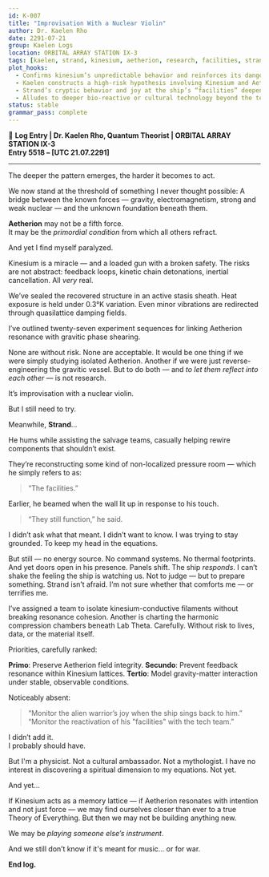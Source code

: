 ```yaml
---
id: K-007
title: "Improvisation With a Nuclear Violin"
author: Dr. Kaelen Rho
date: 2291-07-21
group: Kaelen Logs
location: ORBITAL ARRAY STATION IX-3
tags: [kaelen, strand, kinesium, aetherion, research, facilities, strand-ship, genesis-engine]
plot_hooks:
  - Confirms kinesium’s unpredictable behavior and reinforces its danger.
  - Kaelen constructs a high-risk hypothesis involving Kinesium and Aetherion interaction.
  - Strand’s cryptic behavior and joy at the ship’s “facilities” deepens her mystery.
  - Alludes to deeper bio-reactive or cultural technology beyond the team's comprehension.
status: stable
grammar_pass: complete
---
```


📓 **Log Entry | Dr. Kaelen Rho, Quantum Theorist | ORBITAL ARRAY STATION IX-3**  
**Entry 5518 – [UTC 21.07.2291]**

---

The deeper the pattern emerges, the harder it becomes to act.

We now stand at the threshold of something I never thought possible:
A bridge between the known forces — gravity, electromagnetism, strong and weak nuclear — and the unknown foundation beneath them.  

**Aetherion** may not be a fifth force.  
It may be the *primordial condition* from which all others refract.

And yet I find myself paralyzed.

Kinesium is a miracle — and a loaded gun with a broken safety.
The risks are not abstract: feedback loops, kinetic chain detonations, inertial cancellation. All *very* real.

We’ve sealed the recovered structure in an active stasis sheath. Heat exposure is held under 0.3°K variation.
Even minor vibrations are redirected through quasilattice damping fields.

I’ve outlined twenty-seven experiment sequences for linking Aetherion resonance with gravitic phase shearing.

None are without risk.
None are acceptable.
It would be one thing if we were simply studying isolated Aetherion.
Another if we were just reverse-engineering the gravitic vessel.
But to do both — and *to let them reflect into each other* — is not research.

It’s improvisation with a nuclear violin.

But I still need to try.

Meanwhile, **Strand**...

He hums while assisting the salvage teams, casually helping rewire components that shouldn’t exist.

They’re reconstructing some kind of non-localized pressure room — which he simply refers to as:

> “The facilities.”

Earlier, he beamed when the wall lit up in response to his touch.

> “They still function,” he said.

I didn’t ask what that meant. I didn’t want to know.
I was trying to stay grounded. To keep my head in the equations.

But still — no energy source. No command systems. No thermal footprints.  
And yet doors open in his presence. Panels shift.
The ship *responds*. I can’t shake the feeling the ship is watching us. Not to judge — but to prepare something. Strand isn’t afraid. I’m not sure whether that comforts me — or terrifies me.

I’ve assigned a team to isolate kinesium-conductive filaments without breaking resonance cohesion. Another is charting the harmonic compression chambers beneath Lab Theta. Carefully. Without risk to lives, data, or the material itself.

Priorities, carefully ranked:

**Primo**: Preserve Aetherion field integrity.
**Secundo**: Prevent feedback resonance within Kinesium lattices.
**Tertio**: Model gravity-matter interaction under stable, observable conditions.

Noticeably absent: 
> “Monitor the alien warrior’s joy when the ship sings back to him.”
> “Monitor the reactivation of his "facilities" with the tech team.”

I didn’t add it.  
I probably should have.

But I'm a physicist. Not a cultural ambassador. Not a mythologist.
I have no interest in discovering a spiritual dimension to my equations.
Not yet.

And yet...

If Kinesium acts as a memory lattice — if Aetherion resonates with intention and not just force — we may find ourselves closer than ever to a true Theory of Everything.
But then we may not be building anything new.

We may be *playing someone else’s instrument*.

And we still don’t know if it's meant for music... or for war.

**End log.**
